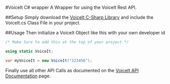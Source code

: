 #VoiceIt C# wrapper
A Wrapper for using the VoiceIt Rest API.

##Setup
Simply download the [VoiceIt C-Sharp Library](https://github.com/voiceittech/voiceit-c-sharp/archive/master.zip) and include the VoiceIt.cs Class File in your project.

##Usage
Then initialize a VoiceIt Object like this with your own developer id
```csharp
/* Make Sure to add this at the top of your project */

using static VoiceIt;

var myVoiceIt = new VoiceIt("123456");
```
Finally use all other API Calls as documented on the [VoiceIt API Documentation](https://siv.voiceprintportal.com/getstarted.jsp#apidocs) page.
